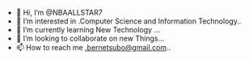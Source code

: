 - 👋 Hi, I’m @NBAALLSTAR7
- 👀 I’m interested in .Computer Science and Information Technology..
- 🌱 I’m currently learning New Technology ...
- 💞️ I’m looking to collaborate on new Things...
- 📫 How to reach me .bernetsubo@gmail.com..

<!---
NBAALLSTAR7/NBAALLSTAR7 is a ✨ special ✨ repository because its `README.md` (this file) appears on your GitHub profile.
You can click the Preview link to take a look at your changes.
--->
